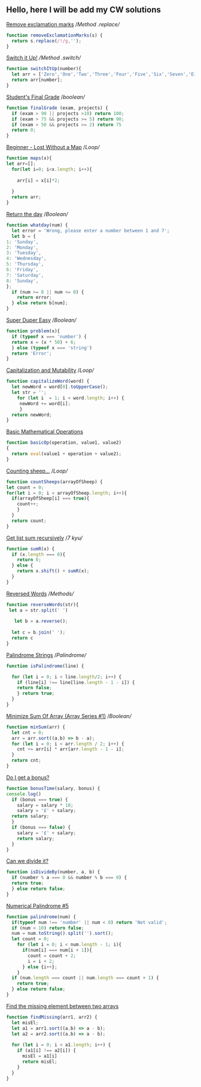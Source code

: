 ## Hello, here I will be add my CW solutions 

[Remove exclamation marks](https://www.codewars.com/kata/remove-exclamation-marks/train/javascript) /*Method .replace/*
```javascript
function removeExclamationMarks(s) {
  return s.replace(/!/g,'');
}
```

[Switch it Up!](https://www.codewars.com/kata/5808dcb8f0ed42ae34000031) */Method .switch/*

```javascript
function switchItUp(number){
  let arr = ['Zero','One','Two','Three','Four','Five','Six','Seven','Eight','Nine'];
  return arr[number];
}
```

[Student's Final Grade](https://www.codewars.com/kata/5ad0d8356165e63c140014d4) /*boolean/*

```javascript
function finalGrade (exam, projects) {
  if (exam > 90 || projects >10) return 100;
  if (exam > 75 && projects >= 5) return 90;
  if (exam > 50 && projects >= 2) return 75
  return 0;  
}
```

[Beginner - Lost Without a Map](https://www.codewars.com/kata/57f781872e3d8ca2a000007e) /*Loop/*

```javascript
function maps(x){
let arr=[];
  for(let i=0; i<x.length; i++){
    
    arr[i] = x[i]*2;
    
  }
  return arr;
}
```

[Return the day](https://www.codewars.com/kata/return-the-day/javascript) /*Boolean/*

```javascript
function whatday(num) { 
  let error = 'Wrong, please enter a number between 1 and 7';
  let b = {
1: 'Sunday',
2: 'Monday',
3: 'Tuesday',
4: 'Wednesday',
5: 'Thursday',
6: 'Friday',
7: 'Saturday',
8: 'Sunday',
};
  if (num >= 8 || num <= 0) {
    return error;
  } else return b[num];
}
```

[Super Duper Easy](https://www.codewars.com/kata/55a5bfaa756cfede78000026) /*Boolean/*

```javascript
function problem(x){
  if (typeof x === 'number') {
  return x = (x * 50) + 6;
  } else (typeof x === 'string') 
  return 'Error';
}
```

[Capitalization and Mutability](https://www.codewars.com/kata/595970246c9b8fa0a8000086) /*Loop/*

```javascript
function capitalizeWord(word) {
  let newWord = word[0].toUpperCase();
  let str = '';
    for (let i  = 1; i < word.length; i++) {
     newWord += word[i];
     }
  return newWord;
}
```

[Basic Mathematical Operations](https://www.codewars.com/kata/57356c55867b9b7a60000bd7)

```javascript
function basicOp(operation, value1, value2)
{
  return eval(value1 + operation + value2);
}
```

[Counting sheep...](https://www.codewars.com/kata/54edbc7200b811e956000556) /*Loop/*

```javascript
function countSheeps(arrayOfSheep) {
let count = 0;
for(let i = 0; i < arrayOfSheep.length; i++){
  if(arrayOfSheep[i] === true){
    count++;
    }
  }
  return count;
}
```

[Get list sum recursively](https://www.codewars.com/kata/57a84137cf1fa5f9f80000d6) /*7 kyu/*

```javascript
function sumR(x) {
  if (x.length === 0){
    return 0;
  } else {
    return x.shift() + sumR(x);
  }
}
```
[Reversed Words](https://www.codewars.com/kata/reversed-words/javascript) /*Methods/*

```javascript
function reverseWords(str){
 let a = str.split(' ')
 
   let b = a.reverse();
 
  let c = b.join(' ');
  return c
}
```

[Palindrome Strings](https://www.codewars.com/kata/palindrome-strings/train/javascript) /*Palindrome/*

```javascript
function isPalindrome(line) {

  for (let i = 0; i < line.length/2; i++) {
    if (line[i] !== line[line.length - 1 - i]) {
    return false;
    } return true;
  }
}
```

[Minimize Sum Of Array (Array Series #1)](https://www.codewars.com/kata/5a523566b3bfa84c2e00010b/solutions/javascript/me/best_practice) /*Boolean/*

```javascript
function minSum(arr) {
  let cnt = 0;
  arr = arr.sort((a,b) => b - a);
  for (let i = 0; i < arr.length / 2; i++) {
    cnt += arr[i] * arr[arr.length - 1 - i];
  }
  return cnt;
}
```

[Do I get a bonus?](https://www.codewars.com/kata/56f6ad906b88de513f000d96/solutions/javascript)

```javascript
function bonusTime(salary, bonus) {
console.log()
  if (bonus === true) {
    salary = salary * 10;
    salary = '£' + salary;
  return salary;
  } 
  if (bonus === false) {
    salary = '£' + salary;
    return salary;
  }
}
```

[Can we divide it?](https://www.codewars.com/kata/5a2b703dc5e2845c0900005a)

```javascript
function isDivideBy(number, a, b) {
  if (number % a === 0 && number % b === 0) {
  return true;
  } else return false;
}
```

[Numerical Palindrome #5](https://www.codewars.com/kata/58e26b5d92d04c7a4f00020a)

```javascript
function palindrome(num) { 
  if(typeof num !== 'number' || num < 0) return 'Not valid';
  if (num < 10) return false;
  num = num.toString().split('').sort();
  let count = 0;
    for (let i = 0; i < num.length - 1; i){
      if(num[i] === num[i + 1]){
        count = count + 2;
        i = i + 2;
      } else {i++};
    }
  if (num.length === count || num.length === count + 1) {
    return true;
  } else return false;
}
```

[Find the missing element between two arrays](https://www.codewars.com/kata/5a5915b8d39ec5aa18000030)

```javascript
function findMissing(arr1, arr2) {
  let misEl;
  let a1 = arr1.sort((a,b) => a - b);
  let a2 = arr2.sort((a,b) => a - b);
  
  for (let i = 0; i < a1.length; i++) {
    if (a1[i] !== a2[i]) {
      misEl = a1[i]
      return misEl;
    }
  }
}
```